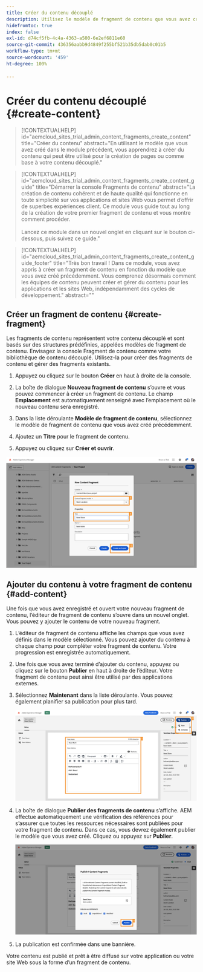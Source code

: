 ```yaml
---
title: Créer du contenu découplé
description: Utilisez le modèle de fragment de contenu que vous avez créé précédemment pour créer du contenu qui peut être utilisé pour la création de pages ou comme base pour votre contenu découplé.
hidefromtoc: true
index: false
exl-id: d74cf5fb-4c4a-4363-a500-6e2ef6811e60
source-git-commit: 436356aabb9d4849f255bf521b35db5dab0c01b5
workflow-type: tm+mt
source-wordcount: '459'
ht-degree: 100%

---
```



# Créer du contenu découplé {#create-content}

>[!CONTEXTUALHELP]
>id="aemcloud_sites_trial_admin_content_fragments_create_content"
>title="Créer du contenu"
>abstract="En utilisant le modèle que vous avez créé dans le module précédent, vous apprendrez à créer du contenu qui peut être utilisé pour la création de pages ou comme base à votre contenu découplé."

>[!CONTEXTUALHELP]
>id="aemcloud_sites_trial_admin_content_fragments_create_content_guide"
>title="Démarrer la console Fragments de contenu"
>abstract="La création de contenu cohérent et de haute qualité qui fonctionne en toute simplicité sur vos applications et sites Web vous permet d’offrir de superbes expériences client. Ce module vous guide tout au long de la création de votre premier fragment de contenu et vous montre comment procéder.<br><br>Lancez ce module dans un nouvel onglet en cliquant sur le bouton ci-dessous, puis suivez ce guide."

>[!CONTEXTUALHELP]
>id="aemcloud_sites_trial_admin_content_fragments_create_content_guide_footer"
>title="Très bon travail ! Dans ce module, vous avez appris à créer un fragment de contenu en fonction du modèle que vous avez créé précédemment. Vous comprenez désormais comment les équipes de contenu peuvent créer et gérer du contenu pour les applications et les sites Web, indépendamment des cycles de développement."
>abstract=""

## Créer un fragment de contenu {#create-fragment}

Les fragments de contenu représentent votre contenu découplé et sont basés sur des structures prédéfinies, appelées modèles de fragment de contenu. Envisagez la console Fragment de contenu comme votre bibliothèque de contenu découplé. Utilisez-la pour créer des fragments de contenu et gérer des fragments existants.

1. Appuyez ou cliquez sur le bouton **Créer** en haut à droite de la console.

1. La boîte de dialogue **Nouveau fragment de contenu** s’ouvre et vous pouvez commencer à créer un fragment de contenu. Le champ **Emplacement** est automatiquement renseigné avec l’emplacement où le nouveau contenu sera enregistré.

1. Dans la liste déroulante **Modèle de fragment de contenu**, sélectionnez le modèle de fragment de contenu que vous avez créé précédemment.

1. Ajoutez un **Titre** pour le fragment de contenu.

1. Appuyez ou cliquez sur **Créer et ouvrir**.

![Créer un fragment de contenu](assets/do-not-localize/create-content-3-4-5.png)

## Ajouter du contenu à votre fragment de contenu {#add-content}

Une fois que vous avez enregistré et ouvert votre nouveau fragment de contenu, l’éditeur de fragment de contenu s’ouvre dans un nouvel onglet. Vous pouvez y ajouter le contenu de votre nouveau fragment.

1. L’éditeur de fragment de contenu affiche les champs que vous avez définis dans le modèle sélectionné. Vous pouvez ajouter du contenu à chaque champ pour compléter votre fragment de contenu. Votre progression est enregistrée automatiquement.

1. Une fois que vous avez terminé d’ajouter du contenu, appuyez ou cliquez sur le bouton **Publier** en haut à droite de l’éditeur. Votre fragment de contenu peut ainsi être utilisé par des applications externes.

1. Sélectionnez **Maintenant** dans la liste déroulante. Vous pouvez également planifier sa publication pour plus tard.

   ![Créer du contenu](assets/do-not-localize/add-content-1-2.png)

1. La boîte de dialogue **Publier des fragments de contenu** s’affiche. AEM effectue automatiquement une vérification des références pour s’assurer que toutes les ressources nécessaires sont publiées pour votre fragment de contenu. Dans ce cas, vous devrez également publier le modèle que vous avez créé. Cliquez ou appuyez sur **Publier**.

   ![Vérification de la publication et des références.](assets/do-not-localize/publish-4.png)

1. La publication est confirmée dans une bannière.

Votre contenu est publié et prêt à être diffusé sur votre application ou votre site Web sous la forme d’un fragment de contenu.
